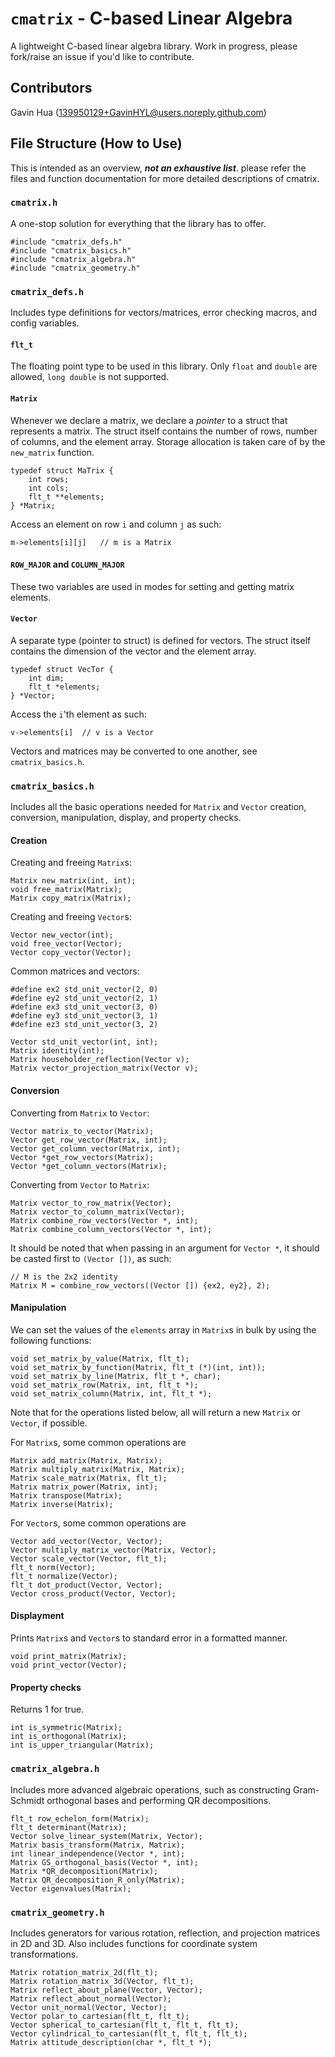 # `cmatrix` - C-based Linear Algebra

A lightweight C-based linear algebra library. Work in progress, please fork/raise an issue if you'd like to contribute.

## Contributors

Gavin Hua (<139950129+GavinHYL@users.noreply.github.com>)

## File Structure (How to Use)

This is intended as an overview, ***not an exhaustive list***. please refer the files and function documentation for more detailed descriptions of cmatrix.

### `cmatrix.h`

A one-stop solution for everything that the library has to offer.

```(C)
#include "cmatrix_defs.h"
#include "cmatrix_basics.h"
#include "cmatrix_algebra.h"
#include "cmatrix_geometry.h"
```

### `cmatrix_defs.h`

Includes type definitions for vectors/matrices, error checking macros, and config variables.

#### `flt_t`

The floating point type to be used in this library. Only `float` and `double` are allowed, `long double` is not supported.

#### `Matrix`

Whenever we declare a matrix, we declare a *pointer* to a struct that represents a matrix. The struct itself contains the number of rows, number of columns, and the element array. Storage allocation is taken care of by the `new_matrix` function.

```(C)
typedef struct MaTrix {
    int rows;
    int cols;
    flt_t **elements;
} *Matrix;
```

Access an element on row `i` and column `j` as such:

```(C)
m->elements[i][j]   // m is a Matrix
```

#### `ROW_MAJOR` and `COLUMN_MAJOR`

These two variables are used in modes for setting and getting matrix elements.

#### `Vector`

A separate type (pointer to struct) is defined for vectors. The struct itself contains the dimension of the vector and the element array.

```(C)
typedef struct VecTor {
    int dim;
    flt_t *elements;
} *Vector;
```

Access the `i`'th element as such:

```(C)
v->elements[i]  // v is a Vector
```

Vectors and matrices may be converted to one another, see `cmatrix_basics.h`.

### `cmatrix_basics.h`

Includes all the basic operations needed for `Matrix` and `Vector` creation, conversion, manipulation, display, and property checks.

#### Creation

Creating and freeing `Matrix`s:

```(C)
Matrix new_matrix(int, int);
void free_matrix(Matrix);
Matrix copy_matrix(Matrix);
```

Creating and freeing `Vector`s:

```(C)
Vector new_vector(int);
void free_vector(Vector);
Vector copy_vector(Vector);
```

Common matrices and vectors:

```(C)
#define ex2 std_unit_vector(2, 0)
#define ey2 std_unit_vector(2, 1)
#define ex3 std_unit_vector(3, 0)
#define ey3 std_unit_vector(3, 1)
#define ez3 std_unit_vector(3, 2)

Vector std_unit_vector(int, int);
Matrix identity(int);
Matrix householder_reflection(Vector v);
Matrix vector_projection_matrix(Vector v);
```

#### Conversion

Converting from `Matrix` to `Vector`:

```(C)
Vector matrix_to_vector(Matrix);
Vector get_row_vector(Matrix, int);
Vector get_column_vector(Matrix, int);
Vector *get_row_vectors(Matrix);
Vector *get_column_vectors(Matrix);
```

Converting from `Vector` to `Matrix`:

```(C)
Matrix vector_to_row_matrix(Vector);
Matrix vector_to_column_matrix(Vector);
Matrix combine_row_vectors(Vector *, int);
Matrix combine_column_vectors(Vector *, int);
```

It should be noted that when passing in an argument for `Vector *`, it should be casted first to `(Vector [])`, as such:

```(C)
// M is the 2x2 identity
Matrix M = combine_row_vectors((Vector []) {ex2, ey2}, 2);
```

#### Manipulation

We can set the values of the `elements` array in `Matrix`s in bulk by using the following functions:

```(C)
void set_matrix_by_value(Matrix, flt_t);
void set_matrix_by_function(Matrix, flt_t (*)(int, int));
void set_matrix_by_line(Matrix, flt_t *, char);
void set_matrix_row(Matrix, int, flt_t *);
void set_matrix_column(Matrix, int, flt_t *);
```

Note that for the operations listed below, all will return a new `Matrix` or `Vector`, if possible.

For `Matrix`s, some common operations are

```(C)
Matrix add_matrix(Matrix, Matrix);
Matrix multiply_matrix(Matrix, Matrix);
Matrix scale_matrix(Matrix, flt_t);
Matrix matrix_power(Matrix, int);
Matrix transpose(Matrix);
Matrix inverse(Matrix);
```

For `Vector`s, some common operations are

```(C)
Vector add_vector(Vector, Vector);
Vector multiply_matrix_vector(Matrix, Vector);
Vector scale_vector(Vector, flt_t);
flt_t norm(Vector);
flt_t normalize(Vector);
flt_t dot_product(Vector, Vector);
Vector cross_product(Vector, Vector);
```

#### Displayment

Prints `Matrix`s and `Vector`s to standard error in a formatted manner.

```(C)
void print_matrix(Matrix);
void print_vector(Vector);
```

#### Property checks

Returns 1 for true.

```(C)
int is_symmetric(Matrix);
int is_orthogonal(Matrix);
int is_upper_triangular(Matrix);
```

### `cmatrix_algebra.h`

Includes more advanced algebraic operations, such as constructing Gram-Schmidt orthogonal bases and performing QR decompositions.

```(C)
flt_t row_echelon_form(Matrix);
flt_t determinant(Matrix);
Vector solve_linear_system(Matrix, Vector);
Matrix basis_transform(Matrix, Matrix);
int linear_independence(Vector *, int);
Matrix GS_orthogonal_basis(Vector *, int);
Matrix *QR_decomposition(Matrix);
Matrix QR_decomposition_R_only(Matrix);
Vector eigenvalues(Matrix);
```

### `cmatrix_geometry.h`

Includes generators for various rotation, reflection, and projection matrices in 2D and 3D. Also includes functions for coordinate system transformations.

```(C)
Matrix rotation_matrix_2d(flt_t);
Matrix rotation_matrix_3d(Vector, flt_t);
Matrix reflect_about_plane(Vector, Vector);
Matrix reflect_about_normal(Vector);
Vector unit_normal(Vector, Vector);
Vector polar_to_cartesian(flt_t, flt_t);
Vector spherical_to_cartesian(flt_t, flt_t, flt_t);
Vector cylindrical_to_cartesian(flt_t, flt_t, flt_t);
Matrix attitude_description(char *, flt_t *);
```
